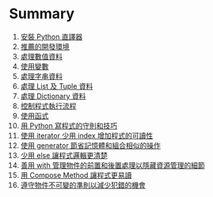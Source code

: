 # Summary

1. [安裝 Python 直譯器](Installation.md)
1. [推薦的開發環境](Environment.md)
1. [處理數值資料](Numbers.md)
1. [使用變數](Variables.md)
1. [處理字串資料](String.md)
1. [處理 List 及 Tuple 資料](ListAndTuple.md)
1. [處理 Dictionary 資料](Dictionary.md)
1. [控制程式執行流程](Flow.md)
1. [使用函式](Function.md)
1. [用 Python 寫程式的守則和技巧](EffectivePython.md)
 1. [使用 iterator 少用 index 增加程式的可讀性](Iterator.md)
 1. [使用 generator 節省記憶體和組合相似的操作](Generator.md)
 1. [少用 else 讓程式邏輯更清楚](RemoveElse.md)
 1. [善用 with 管理物件的前置和後置處理以隱藏資源管理的細節]()
 1. [用 Compose Method 讓程式更易讀]()
 1. [遵守物件不可變的準則以減少犯錯的機會 ]()
 
